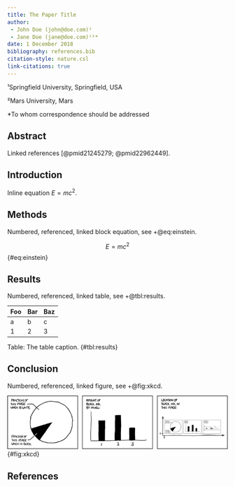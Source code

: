 ```yaml
---
title: The Paper Title
author:
 - John Doe (john@doe.com)¹
 - Jane Doe (jane@doe.com)¹²*
date: 1 December 2018
bibliography: references.bib
citation-style: nature.csl
link-citations: true
---
```


¹Springfield University, Springfield, USA

²Mars University, Mars

\*To whom correspondence should be addressed



## Abstract

Linked references [@pmid21245279; @pmid22962449].


## Introduction

Inline equation $E=mc^2$.

## Methods

Numbered, referenced, linked block equation, see +@eq:einstein.

$$
E = mc^2
$$ {#eq:einstein}


## Results

Numbered, referenced, linked table, see +@tbl:results.

Foo | Bar | Baz
--- | --- | ---
a | b | c
1 | 2 | 3

Table: The table caption. {#tbl:results}


## Conclusion

Numbered, referenced, linked figure, see +@fig:xkcd.

![The figure caption.](figures/self_description.png){#fig:xkcd}

## References

